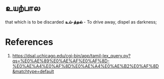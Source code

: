 # உயற்பால
that which is to be discarded
**உய்-த்தல்** - To drive away, dispel as darkness;

# References
1. https://dsal.uchicago.edu/cgi-bin/app/tamil-lex_query.py?qs=%E0%AE%89%E0%AE%AF%E0%AF%8D-%E0%AE%A4%E0%AF%8D%E0%AE%A4%E0%AE%B2%E0%AF%8D&matchtype=default

